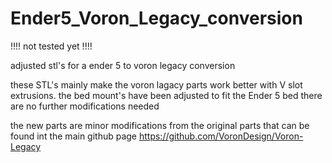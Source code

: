# Ender5_Voron_Legacy_conversion

!!!! not tested yet !!!!

adjusted stl's for a ender 5 to voron legacy conversion

these STL's mainly make the voron lagacy parts work better with V slot extrusions.
the bed mount's have been adjusted to fit the Ender 5 bed there are no further modifications needed

the new parts are minor modifications from the original parts that can be found int the main github page
https://github.com/VoronDesign/Voron-Legacy
